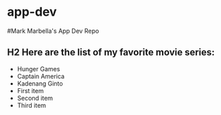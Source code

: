 # app-dev

#Mark Marbella's App Dev Repo

## H2 Here are the list of my favorite movie series:

- Hunger Games
- Captain America
- Kadenang Ginto
- First item
- Second item
- Third item


